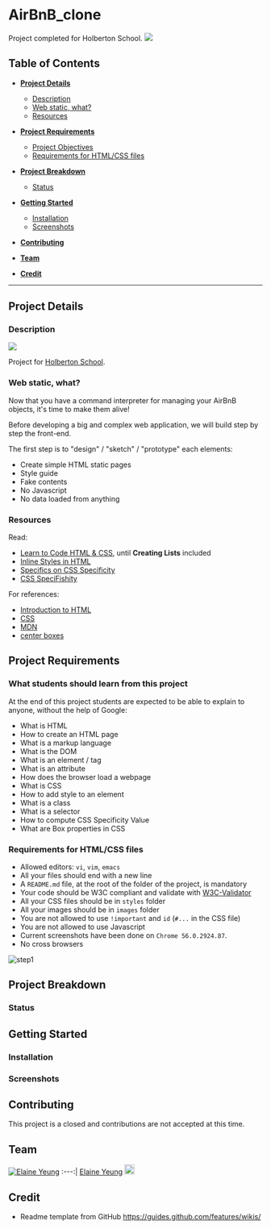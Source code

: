 # AirBnB_clone
Project completed for Holberton School.
![](https://s3.amazonaws.com/intranet-projects-files/holbertonschool-higher-level_programming+/263/HBTN-hbnb-Final.png)

## Table of Contents
* [**Project Details**](#project-details)
	* [Description](#description)
	* [Web static, what?](#web-static-what)
	* [Resources](#resources)
* [**Project Requirements**](#project-requirements)
 	* [Project Objectives](#what-students-should-learn-from-this-project)
 	* [Requirements for HTML/CSS files](#requirements-for-htmlcss-files)
* [**Project Breakdown**](#project-breakdown)
    * [Status](#status)

* [**Getting Started**](#getting-started)
    * [Installation](#installation)
	* [Screenshots](#screenshots)
* [**Contributing**](#contributing)
* [**Team**](#team)
* [**Credit**](#credit)

---
## Project Details

### Description
  
[![](https://www.holbertonschool.com/assets/holberton-logo-1cc451260ca3cd297def53f2250a9794810667c7ca7b5fa5879a569a457bf16f.png)](https://www.holbertonschool.com)

Project for [Holberton School](https://github.com/holbertonschool/). 

### Web static, what?

Now that you have a command interpreter for managing your AirBnB objects, it's time to make them alive!

Before developing a big and complex web application, we will build step by step the front-end.

The first step is to "design" / "sketch" / "prototype" each elements:

- Create simple HTML static pages
- Style guide
- Fake contents
- No Javascript
- No data loaded from anything

### Resources

Read:

- [Learn to Code HTML & CSS](http://learn.shayhowe.com/html-css/), until **Creating Lists** included
- [Inline Styles in HTML](https://www.codecademy.com/articles/html-inline-styles)
- [Specifics on CSS Specificity](https://css-tricks.com/specifics-on-css-specificity/)
- [CSS SpeciFishity](http://www.standardista.com/wp-content/uploads/2012/01/specificity3.pdf)

For references:

- [Introduction to HTML](https://developer.mozilla.org/en-US/docs/Learn/HTML/Introduction_to_HTML)
- [CSS](https://developer.mozilla.org/en-US/docs/Learn/CSS)
- [MDN](https://developer.mozilla.org/en-US/)
- [center boxes](https://css-tricks.com/centering-css-complete-guide/)

## Project Requirements

### What students should learn from this project
At the end of this project students are expected to be able to explain to anyone, without the help of Google:
- What is HTML
- How to create an HTML page
- What is a markup language
- What is the DOM
- What is an element / tag
- What is an attribute
- How does the browser load a webpage
- What is CSS
- How to add style to an element
- What is a class
- What is a selector
- How to compute CSS Specificity Value
- What are Box properties in CSS

### Requirements for HTML/CSS files

- Allowed editors: `vi`, `vim`, `emacs`
- All your files should end with a new line
- A `README.md` file, at the root of the folder of the project, is mandatory
- Your code should be W3C compliant and validate with [W3C-Validator](https://github.com/holbertonschool/W3C-Validator)
- All your CSS files should be in `styles` folder
- All your images should be in `images` folder
- You are not allowed to use `!important` and `id` (`#...` in the CSS file)
- You are not allowed to use Javascript
- Current screenshots have been done on `Chrome 56.0.2924.87`.
- No cross browsers

![step1](https://s3.amazonaws.com/intranet-projects-files/concepts/74/hbnb_step1.png)


## Project Breakdown

### Status

## Getting Started

### Installation

### Screenshots


## Contributing
This project is a closed and contributions are not accepted at this time. 

## Team

[![Elaine Yeung](https://avatars3.githubusercontent.com/u/23224088?v=3&s=230)](https://github.com/yeungegs)
:---:|
[Elaine Yeung](https://github.com/yeungegs) <a target="_blank" href="https://twitter.com/egsy"> <img src="https://cloud.githubusercontent.com/assets/23224088/24941419/2f3fc5ce-1eff-11e7-9ed3-85693579df09.png" height="20"></a>

## Credit
* Readme template from GitHub https://guides.github.com/features/wikis/
